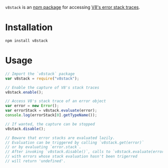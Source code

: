 `v8stack` is an [npm package](https://www.npmjs.com/) for accessing [V8's error
stack traces](https://github.com/v8/v8/wiki/Stack%20Trace%20API).

# Installation

```
npm install v8stack
```

# Usage

```javascript
// Import the `v8stack` package
var v8stack = require("v8stack");

// Enable the capture of V8's stack traces
v8stack.enable();

// Access V8's stack trace of an error object
var error = new Error();
var errorStack = v8stack.evaluate(error);
console.log(errorStack[0].getTypeName());

// If wanted, the capture can be stopped
v8stack.disable();

// Beware that error stacks are evaluated lazily.
// Evaluation can be triggered by calling `v8stack.get(error)`
// or by evaluating `error.stack`.
// After invoking `v8stack.disable()`, calls to `v8stack.evaluate(error)`
// with errors whose stack evaluation hasn't been trigerred
// will return 'undefined'.
```
